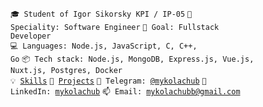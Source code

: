 <code>🎓 Student of Igor Sikorsky KPI / IP-05</code>
<code>👷 Speciality: Software Engineer</code>
<code>🎯 Goal: Fullstack Developer</code><br>
<code>💻 Languages: Node.js, JavaScript, C, C++, Go</code>
<code>📦 Tech stack: Node.js, MongoDB, Express.js, Vue.js, Nuxt.js, Postgres, Docker</code><br>
<code>💡 [Skills](SKILLS.md)</code>
<code>🧻 [Projects](PROJECTS.md)</code>
<code>💬 Telegram: [@mykolachub](https://telegram.me/mykolachub)</code>
<code>💬 LinkedIn: [mykolachub](https://www.linkedin.com/in/mykolachub)</code>
<code>📫 Email: [mykolachubb@gmail.com](mailto:mykolachubb@gmail.com)</code>
